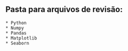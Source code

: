 ## Pasta para arquivos de revisão:
    * Python 
    * Numpy
    * Pandas
    * Matplotlib
    * Seaborn
